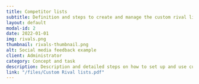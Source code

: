 ```yaml
---
title: Competitor lists
subtitle: Definition and steps to create and manage the custom rival list feature.
layout: default
modal-id: 2
date: 2022-01-01
img: rivals.png
thumbnail: rivals-thumbnail.png
alt: Social media feedback example
client: Administrator
category: Concept and task
description: Description and detailed steps on how to set up and use custom rival lists when Social Media add-on is configured.
link: "/files/Custom Rival lists.pdf"
---
```

